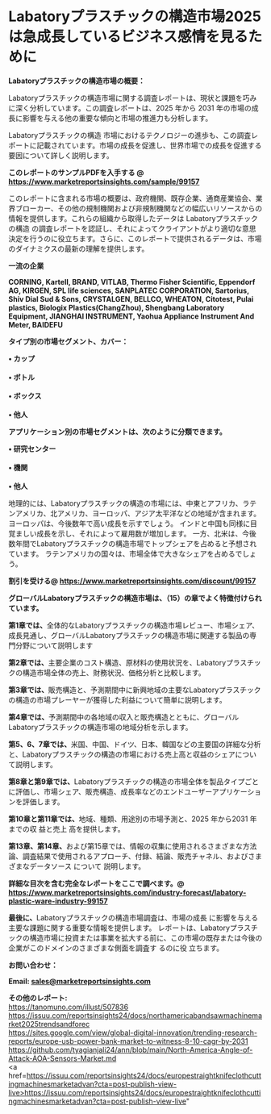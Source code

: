 # Labatoryプラスチックの構造市場2025は急成長しているビジネス感情を見るために

<strong><b>Labatoryプラスチックの構造市場の概要：</b></strong>

Labatoryプラスチックの構造市場に関する調査レポートは、現状と課題を巧みに深く分析しています。この調査レポートは、2025 年から 2031 年の市場の成長に影響を与える他の重要な傾向と市場の推進力も分析します。

Labatoryプラスチックの構造 市場におけるテクノロジーの進歩も、この調査レポートに記載されています。市場の成長を促進し、世界市場での成長を促進する要因について詳しく説明します。

<strong>このレポートのサンプルPDFを入手する @ <a href=https://www.marketreportsinsights.com/sample/99157>https://www.marketreportsinsights.com/sample/99157</a></strong>

このレポートに含まれる市場の概要は、政府機関、既存企業、通商産業協会、業界ブローカー、その他の規制機関および非規制機関などの幅広いリソースからの情報を提供します。これらの組織から取得したデータは Labatoryプラスチックの構造 の調査レポートを認証し、それによってクライアントがより適切な意思決定を行うのに役立ちます。さらに、このレポートで提供されるデータは、市場のダイナミクスの最新の理解を提供します。

<strong>一流の企業</strong>

<strong><b>CORNING, Kartell, BRAND, VITLAB, Thermo Fisher Scientific, Eppendorf AG, KIRGEN, SPL life sciences, SANPLATEC CORPORATION, Sartorius, Shiv Dial Sud & Sons, CRYSTALGEN, BELLCO, WHEATON, Citotest, Pulai plastics, Biologix Plastics(ChangZhou), Shengbang Laboratory Equipment, JIANGHAI INSTRUMENT, Yaohua Appliance Instrument And Meter, BAIDEFU</b></strong>

<strong><b>タイプ別の市場セグメント、カバー：</b></strong>

<strong>• カップ<br><br>• ボトル<br><br>• ボックス<br><br>• 他人</strong>

<strong><b>アプリケーション別の市場セグメントは、次のように分類できます。</b></strong>

<strong>• 研究センター<br><br>• 機関<br><br>• 他人</strong>

 地理的には、Labatoryプラスチックの構造の市場には、中東とアフリカ、ラテンアメリカ、北アメリカ、ヨーロッパ、アジア太平洋などの地域が含まれます。 ヨーロッパは、今後数年で高い成長を示すでしょう。 インドと中国も同様に目覚ましい成長を示し、それによって雇用数が増加します。 一方、北米は、今後数年間でLabatoryプラスチックの構造市場でトップシェアを占めると予想されています。 ラテンアメリカの国々は、市場全体で大きなシェアを占めるでしょう。

<strong>割引を受ける@ <a href=https://www.marketreportsinsights.com/discount/99157>https://www.marketreportsinsights.com/discount/99157</a></strong>

<strong><b>グローバルLabatoryプラスチックの構造市場は、（15）の章でよく特徴付けられています。</b></strong>

<strong><b>第</b></strong><strong><b>1章では、</b></strong>全体的なLabatoryプラスチックの構造市場レビュー、市場シェア、成長見通し、グローバルLabatoryプラスチックの構造市場に関連する製品の専門分野について説明します

<strong><b>第2章では、</b></strong>主要企業のコスト構造、原材料の使用状況を、Labatoryプラスチックの構造市場全体の売上、財務状況、価格分析と比較します。

<strong><b>第3章では、</b></strong>販売構造と、予測期間中に新興地域の主要なLabatoryプラスチックの構造の市場プレーヤーが獲得した利益について簡単に説明します。

<strong><b>第4章では、</b></strong>予測期間中の各地域の収入と販売構造とともに、グローバルLabatoryプラスチックの構造市場の地域分析を示します。

<strong><b>第5、6、7章では、</b></strong>米国、中国、ドイツ、日本、韓国などの主要国の詳細な分析と、Labatoryプラスチックの構造の市場における売上高と収益のシェアについて説明します。

<strong><b>第8章と第9章では、</b></strong>Labatoryプラスチックの構造の市場全体を製品タイプごとに評価し、市場シェア、販売構造、成長率などのエンドユーザーアプリケーションを評価します。

<strong><b>第10章と第11章では、</b></strong>地域、種類、用途別の市場予測と、2025 年から2031 年までの収 益と売上 高を提供します。

<strong><b>第13章、第14章、</b></strong>および第15章では、情報の収集に使用されるさまざまな方法論、調査結果で使用されるアプローチ、付録、結論、販売チャネル、およびさまざまなデータソース について 説明します。

<strong>詳細な目次を含む完全なレポートをここで調べます。@ <a href=https://www.marketreportsinsights.com/industry-forecast/labatory-plastic-ware-industry-99157>https://www.marketreportsinsights.com/industry-forecast/labatory-plastic-ware-industry-99157</a></strong>

<strong><b>最後に、</b></strong>Labatoryプラスチックの構造市場調査は、市場の成長 に影響を</a>与える主要な課題に関する重要な情報を提供します。 レポートは、Labatoryプラスチックの構造市場に投資または事業を拡大する前に、この市場の既存または今後の企業がこのドメインのさまざまな側面を調査す るのに役 立ちます。

<strong><b>お問い合わせ：</b></strong>

<strong>Email: </strong><a href=mailto:sales@marketreportsinsights.com><strong>sales@marketreportsinsights.com</strong></a>

<strong>その他のレポート:</strong>
<br>
<a href=https://tanomuno.com/illust/507836>https://tanomuno.com/illust/507836</a>
<br>
<a href=https://issuu.com/reportsinsights24/docs/northamericabandsawmachinemarket2025trendsandforec>https://issuu.com/reportsinsights24/docs/northamericabandsawmachinemarket2025trendsandforec</a>
<br>
<a href=https://sites.google.com/view/global-digital-innovation/trending-research-reports/europe-usb-power-bank-market-to-witness-8-10-cagr-by-2031>https://sites.google.com/view/global-digital-innovation/trending-research-reports/europe-usb-power-bank-market-to-witness-8-10-cagr-by-2031</a>
<br>
<a href=https://github.com/tyagianjali24/ann/blob/main/North-America-Angle-of-Attack-AOA-Sensors-Market.md>https://github.com/tyagianjali24/ann/blob/main/North-America-Angle-of-Attack-AOA-Sensors-Market.md</a>
<br>
<a href=https://issuu.com/reportsinsights24/docs/europestraightknifeclothcuttingmachinesmarketadvan?cta=post-publish-view-live>https://issuu.com/reportsinsights24/docs/europestraightknifeclothcuttingmachinesmarketadvan?cta=post-publish-view-live</a>"
